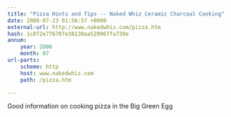 ```yaml
---
title: "Pizza Hints and Tips -- Naked Whiz Ceramic Charcoal Cooking"
date: 2008-07-23 01:56:57 +0000
external-url: http://www.nakedwhiz.com/pizza.htm
hash: 1c8f2e776707e38138aa52096ffa730e
annum:
    year: 2008
    month: 07
url-parts:
    scheme: http
    host: www.nakedwhiz.com
    path: /pizza.htm

---
```


Good information on cooking pizza in the Big Green Egg
